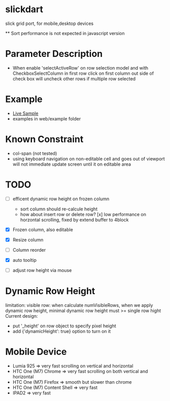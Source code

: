 slickdart
=========

slick grid port, for mobile,desktop devices

** Sort performance is not expected in javascript version

Parameter Description
=======================

* When enable 'selectActiveRow' on row selection model and with CheckboxSelectColumn in first row
  click on first column out side of check box will uncheck other rows if multiple row selected


Example
=========================
* [Live Sample](https://cjkao.github.io/slickdart)
* examples in web/example folder

Known Constraint
========================
* col-span (not tested) 
* using keyboard navigation on non-editable cell and goes out of viewport will not
  immediate update screen until it on editable area
   
TODO
========================

- [ ] efficent dynamic row height on frozen column
  - sort column should re-calcule height
  - how about insert row or delete row?
  [x] low performance on horzontal scrolling, fixed by extend buffer to 4block
- [x] Frozen column, also editable
- [x] Resize column
- [ ] Column reorder
- [x] auto tooltip
- [ ] adjust row height via mouse



Dynamic Row Height
===============================
limitation: visible row:
when calculate numVisibleRows, when we apply dynamic row height, minimal dynamic row height must >= single row hight
Current design: 
- put '_height' on row object to specify pixel height  
- add {'dynamicHeight': true} option to turn on it  

Mobile Device
==============================
- Lumia 925  => very fast scrolling on vertical and horizontal 
- HTC One (M7) Chrome => very fast scrolling on both vertical and horizontal
- HTC One (M7) Firefox => smooth but slower than chrome
- HTC One (M7) Content Shell => very fast
- IPAD2 => very fast